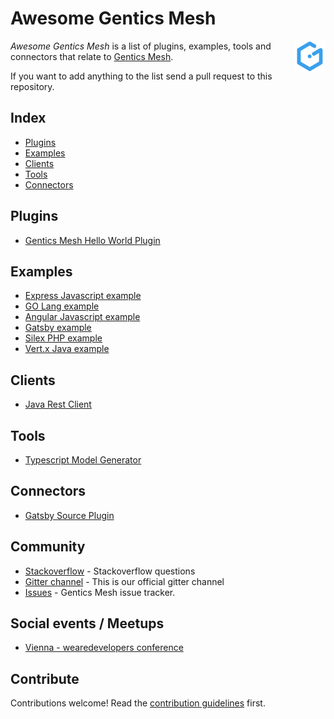 # Awesome Gentics Mesh

[<img src="g_logo_small.png" align="right" width="50">](https://getmesh.io)

*Awesome Gentics Mesh* is a list of plugins, examples, tools and connectors that relate to [Gentics Mesh](https://github.com/gentics/mesh).

If you want to add anything to the list send a pull request to this repository.

## Index

- [Plugins](#plugins)
- [Examples](#examples)
- [Clients](#clients)
- [Tools](#tools)
- [Connectors](#connectors)

## Plugins

* [Gentics Mesh Hello World Plugin](https://github.com/gentics/mesh-hello-world-plugin)

## Examples

* [Express Javascript example](https://github.com/gentics/mesh-express-example)
* [GO Lang example](https://github.com/gentics/mesh-go-example)
* [Angular Javascript example](https://github.com/gentics/mesh-angular-example)
* [Gatsby example](https://github.com/gentics/gatsby-mesh-example)
* [Silex PHP example](https://github.com/gentics/mesh-silex-example)
* [Vert.x Java example](https://github.com/gentics/mesh-vertx-example)

## Clients

* [Java Rest Client](https://github.com/gentics/mesh/tree/master/rest-client)

## Tools

* [Typescript Model Generator](https://github.com/gentics/mesh-model-generator)

## Connectors

- [Gatsby Source Plugin](https://github.com/gentics/gatsby-source-mesh)

## Community

- [Stackoverflow](https://stackoverflow.com/questions/tagged/gentics-mesh) - Stackoverflow questions
- [Gitter channel](https://gitter.im/gentics/mesh) - This is our official gitter channel
- [Issues](https://github.com/gentics/mesh/issues) - Gentics Mesh issue tracker.

## Social events / Meetups

- [Vienna - wearedevelopers conference](https://wearedevelopers.com)

## Contribute

Contributions welcome! Read the [contribution guidelines](CONTRIBUTING.md) first.